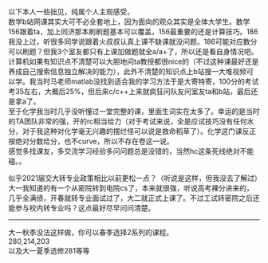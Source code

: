 以下本人一些拙见，纯属个人主观感受。  
数学b站网课其实大可不必全套地上，因为面向的观众其实是全体大学生。数学156跟着ta，加上同济那本刷刷题基本可以覆盖，156最重要的还是计算技巧。186我没上过，听很多同学说跟着火叔叔认真上课不缺课就没问题。186可能对应数分可以刷题？但我3个室友都只有上课加做题就全a/a+了，所以还是看自身情况吧。  
计算机如果有知识点不清楚可以大胆地问ta教授都很nice的（不过这种课最好还是养成自己搜索信息独立解决的能力），此外不清楚的知识点上b站搜一大堆视频可以学。我当时马老师matlab没找到适合我的学习方法于是大寄特寄，100分的考试考35左右，大概后25%，但后来c/c++上来就疯狂问队友问室友ta和b站，最后还是拿a了。  
至于化学我当时几乎没听懂过一堂完整的课，里面生词实在太多了。幸运的是当时的TA团队非常的强，开的rc相当给力（对于考试来说，全是应试技巧没有任何水分，对于我这种对化学毫无兴趣的摆烂怪可以说是救命稻草了）。化学这门课反正按绝对分数给分，也不curve，所以不存在卷这一说。  
感觉多找课友，多交流学习经验多问问题总是没错的，当然hc这条死线绝对不能碰。。

似乎2021届交大转专业政策相比以前更松一点？（听说是这样，但我没去了解过）大一我知道的有一个从密院转到电院cs了，本来就很强，听说高考裸分进来的，几乎全满绩，开春就转专业面试过了，大二就正式上课了。不过工试转密院之后还能参与校内转专业吗？这点最好尽早问问清楚。

---

大一秋季没法这样做，你可以春季选择2系列的课程。  
280,214,203  
以及大一夏季选修281等等
